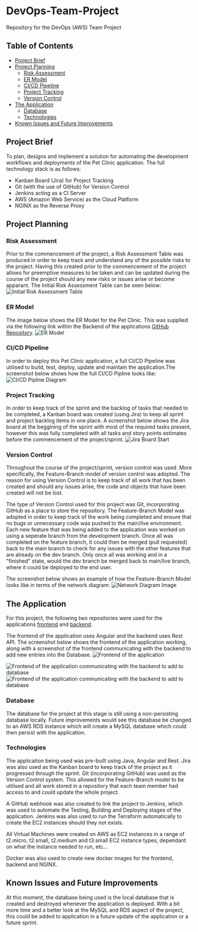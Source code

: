 # DevOps-Team-Project
Repository for the DevOps (AWS) Team Project

## Table of Contents
* [Project Brief](#Project-Brief)
* [Project Planning](#Project-Planning)
    * [Risk Assessment](#Risk-Assessment)
    * [ER Model](#ER-Model)
    * [CI/CD Pipeline](#CICD-Pipeline)
    * [Project Tracking](#Project-Tracking)
    * [Version Control](#version-control)
* [The Application](#The-Application)
    * [Database](#Database)
    * [Technologies](#Technologies)
* [Known Issues and Future Improvements](#Known-Issues-and-Future-Improvements)

## Project Brief
To plan, designs and implement a solution for automating the development workflows and deployments of the Pet Clinic application. The full technology stack is as follows:
* Kanban Board (Jira) for Project Tracking
* Git (with the use of GitHub) for Version Control
* Jenkins acting as a CI Server
* AWS (Amazon Web Service) as the Cloud Platform
* NGINX as the Reverse Proxy

## Project Planning
### Risk Assessment
Prior to the commencement of the project, a Risk Assessment Table was produced in order to keep track and understand any of the possible risks to the project. Having this created prior to the commencement of the project allows for preemptive measures to be taken and can be updated during the course of the project should any new risks or issues arise or become apparant. The Initial Risk Assessment Table can be seen below:
![Initial Risk Assessment Table](/Readme_images/risk_assessment_table.png)

### ER Model
The image below shows the ER Model for the Pet Clinic. This was supplied via the following link within the Backend of the applications [GitHub Repository](https://github.com/spring-petclinic/spring-petclinic-rest). 
![ER Model](/Readme_images/petclinic-ermodel.png)

### CI/CD Pipeline
In order to deploy this Pet Clinic application, a full CI/CD Pipeline was utilised to build, test, deploy, update and maintain the application.The screenshot below shows how the full CI/CD Pipline looks like:
![CI/CD Pipline Diagram](/Readme_images/CICDPipeline.drawio%20(2).png)

### Project Tracking
In order to keep track of the sprint and the backlog of tasks that needed to be completed, a Kanban board was created (using Jira) to keep all sprint and project backlog items in one place. A screenshot below shows the Jira board at the beggining of the sprint with most of the required tasks present, however this was fully completed with all tasks and story points estimates before the commencement of the project/sprint. 
![Jira Board Start](/Readme_images/jira_board_start.png)

### Version Control
Throughout the course of the project/sprint, version control was used. More specifically, the Feature-Branch model of version control was adopted. The reason for using Version Control is to keep track of all work that has been created and should any issues arise, the code and objects that have been created will not be lost. 

The type of Version Control used for this project was Git, incorporating GitHub as a place to store the repository. The Feature-Branch Model was adopted in order to keep track of the work being completed and ensure that no bugs or unnecessary code was pushed to the main/live environment. Each new feature that was being added to the application was worked on using a seperate branch from the development branch. Once all was completed on the feature branch, it could then be merged (pull requested) back to the main branch to check for any issues with the other features that are already on the dev branch. Only once all was working and in a "finished" state, would the dev branch be merged back to main/live branch, where it could be deployed to the end user. 

The screenshot below shows an example of how the Feature-Branch Model looks like in terms of the network diagram:
![Network Diagram Image](/Readme_images/network_diagram.png)

## The Application
For this project, the following two repositories were used for the applications [frontend](https://github.com/spring-petclinic/spring-petclinic-angular) and [backend](https://github.com/spring-petclinic/spring-petclinic-rest). 

The frontend of the application uses Angular and the backend uses Rest API. The screenshot below shows the frontend of the application working, along with a screenshot of the frontend communicating with the backend to add new entries into the Database. 
![Frontend of the application](/Readme_images/frontend.png)

![Frontend of the application communicating with the backend to add to database](/Readme_images/frontend_w_backend.png)
![Frontend of the application communicating with the backend to add to database](/Readme_images/backend_table.png)

### Database
The database for the project at this stage is still using a non-persisting database locally. Future improvements would see this database be changed to an AWS RDS instance which will create a MySQL database which could then persist with the application. 

### Technologies
The application being used was pre-built using Java, Angular and Rest. Jira was also used as the Kanban board to keep track of the project as it progressed through the sprint. Git (incorporating GitHub) was used as the Version Control system. This allowed for the Feature-Branch model to be utilised and all work stored in a repository that each team member had access to and could update the whole project. 

A GitHub webhook was also created to link the project to Jenkins, which was used to automate the Testing, Building and Deploying stages of the application. Jenkins was also used to run the Terraform automatically to create the EC2 instances should they not exists. 

All Virtual Machines were created on AWS as EC2 instances in a range of t2.micro, t2.small, t2.medium and t3.small EC2 instance types, dependant on what the instance needed to run, etc...

Docker was also used to create new docker images for the frontend, backend and NGINX. 


## Known Issues and Future Improvements
At this moment, the database being used is the local database that is created and destroyed whenever the application is deployed. With a bit more time and a better look at the MySQL and RDS aspect of the project, this could be added to application in a future update of the application or a future sprint. 

